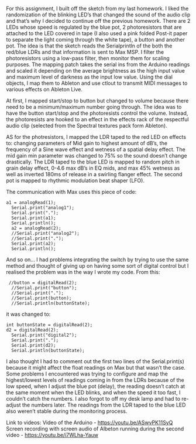 



For this assignment, I built off the sketch from my last homework. I liked the randomization of the blinking LED’s that changed the sound of the audio clip and that’s why I decided to continue off the previous homework. There are 2 LEDs whose speed is regulated by the blue pot, 2 photoresistors that are attached to the LED covered in tape (I also used a pink folded Post-it paper to separate the light coming through the white tape), a button and another pot. 
The idea is that the sketch reads the Serialprintln of the both the red/blue LDRs and that information is sent to Max MSP. I filter the photoresistors using a low-pass filter, then monitor them for scaling purposes. The mapping patch takes the serial ins from the Arduino readings and scaled it depending on the average brightness as the high input value and maximum level of darkness as the input low value. 
Using the dial objects, I map them to Ableton and use ctlout to transmit MIDI messages to various effects on Ableton Live.

At first, I mapped start/stop to button but changed to volume because there need to be a minimum/maximum number going through. The idea was to have the button start/stop and the photoresists control the volume.
Instead, the photoresists are hooked to an effect in the effects rack of the respectful audio clip (selected from the Spectral textures pack form Ableton). 

AS for the photresistors, I mapped the LDR taped to the red LED on effects to: changing parameters of Mid gain to highest amount of dB’s, the frequency of a Sine wave effect and wetness of a spatial delay effect. The mid gain min parameter was changed to 75% so the sound doesn’t change drastically.
The LDR taped to the blue LED is mapped to random pitch in grain delay effect, 0-4.6 max dB’s in EQ mids, and max 45% wetness as well as inverted 180ms of release in a swirling flanger effect.
The second pot  is mapped to rhythmic modulation beat shaper (LFO).

The communication with Max uses this piece of code: 
````
a1 = analogRead(1);
  Serial.print("analog1");
  Serial.print(".");
  Serial.print(a1);
  Serial.println();
  a2 = analogRead(2);
  //Serial.print("analog2");
  //Serial.print(".");
  Serial.print(a2);
  Serial.println();
````
And so on… I had problems integrating the switch by trying to use the same method and thought of giving up on having some sort of digital control but I realised the problem was in the way I wrote my code. From this:
````
 //button = digitalRead(2);
  //Serial.print("button");
  //Serial.print(".");
  //Serial.print(button);
  //Serial.println(buttonState);
````
it was changed to: 
````
int buttonState = digitalRead(2);
d2 = digitalRead(2);
  Serial.print("digital2");
  Serial.print(".");
  Serial.print(d2);
  Serial.println(buttonState);
````
I also thought I had to comment out the first two lines of the Serial.print(s) because it might affect the float readings on Max but that wasn’t the case.
Some problems I encountered was trying to configure and map the highest/lowest levels of readings coming in from the LDRs because of the low speed, when I adjust the blue pot (delay), the reading doesn’t catch at the same moment when the LED blinks, and when the speed it too fast, I couldn’t catch the numbers. I also forgot to off my desk lamp and had to re-adjust the numbers later. The readings from the LDR taped to the blue LED also weren’t stable during the monitoring process.




Link to videos:
Video of the Arduino  - https://youtu.be/ASwvPK11SyQ
Screen recording with screen audio of Albeton running during the second video - https://youtu.be/i7WLha-Yauw
